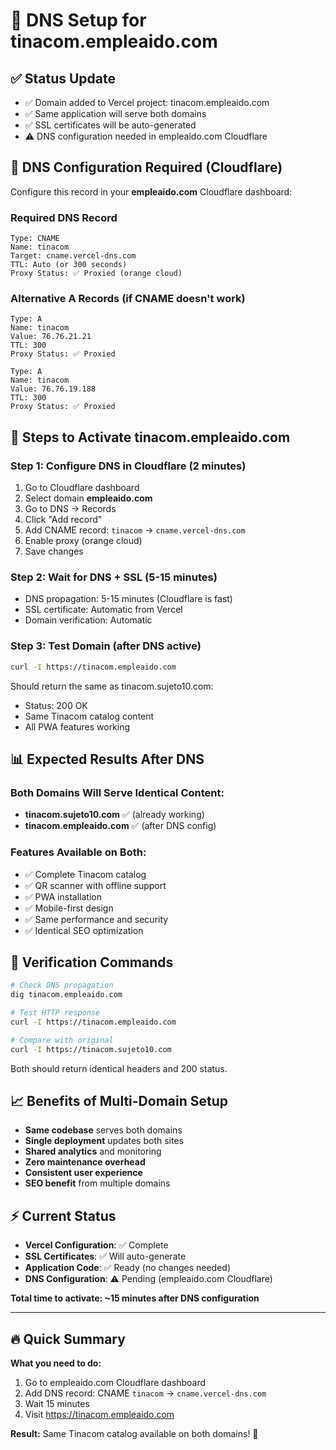 # 🚀 DNS Setup for tinacom.empleaido.com

## ✅ Status Update  
- ✅ Domain added to Vercel project: tinacom.empleaido.com
- ✅ Same application will serve both domains
- ✅ SSL certificates will be auto-generated
- ⚠️ DNS configuration needed in empleaido.com Cloudflare

## 🔧 DNS Configuration Required (Cloudflare)

Configure this record in your **empleaido.com** Cloudflare dashboard:

### Required DNS Record
```
Type: CNAME
Name: tinacom
Target: cname.vercel-dns.com  
TTL: Auto (or 300 seconds)
Proxy Status: ✅ Proxied (orange cloud)
```

### Alternative A Records (if CNAME doesn't work)
```
Type: A
Name: tinacom
Value: 76.76.21.21
TTL: 300
Proxy Status: ✅ Proxied

Type: A  
Name: tinacom
Value: 76.76.19.188
TTL: 300
Proxy Status: ✅ Proxied
```

## 🎯 Steps to Activate tinacom.empleaido.com

### Step 1: Configure DNS in Cloudflare (2 minutes)
1. Go to Cloudflare dashboard  
2. Select domain **empleaido.com**
3. Go to DNS → Records
4. Click "Add record"
5. Add CNAME record: `tinacom` → `cname.vercel-dns.com`
6. Enable proxy (orange cloud)
7. Save changes

### Step 2: Wait for DNS + SSL (5-15 minutes)
- DNS propagation: 5-15 minutes (Cloudflare is fast)
- SSL certificate: Automatic from Vercel
- Domain verification: Automatic

### Step 3: Test Domain (after DNS active)
```bash
curl -I https://tinacom.empleaido.com
```

Should return the same as tinacom.sujeto10.com:
- Status: 200 OK
- Same Tinacom catalog content
- All PWA features working

## 📊 Expected Results After DNS

### Both Domains Will Serve Identical Content:
- **tinacom.sujeto10.com** ✅ (already working)
- **tinacom.empleaido.com** ✅ (after DNS config)

### Features Available on Both:
- ✅ Complete Tinacom catalog
- ✅ QR scanner with offline support
- ✅ PWA installation
- ✅ Mobile-first design  
- ✅ Same performance and security
- ✅ Identical SEO optimization

## 🚨 Verification Commands

```bash
# Check DNS propagation
dig tinacom.empleaido.com

# Test HTTP response
curl -I https://tinacom.empleaido.com

# Compare with original
curl -I https://tinacom.sujeto10.com
```

Both should return identical headers and 200 status.

## 📈 Benefits of Multi-Domain Setup
- **Same codebase** serves both domains
- **Single deployment** updates both sites  
- **Shared analytics** and monitoring
- **Zero maintenance overhead**
- **Consistent user experience**
- **SEO benefit** from multiple domains

## ⚡ Current Status
- **Vercel Configuration**: ✅ Complete
- **SSL Certificates**: ✅ Will auto-generate  
- **Application Code**: ✅ Ready (no changes needed)
- **DNS Configuration**: ⚠️ Pending (empleaido.com Cloudflare)

**Total time to activate: ~15 minutes after DNS configuration**

---

## 🔥 Quick Summary

**What you need to do:**
1. Go to empleaido.com Cloudflare dashboard
2. Add DNS record: CNAME `tinacom` → `cname.vercel-dns.com`  
3. Wait 15 minutes
4. Visit https://tinacom.empleaido.com 

**Result:** Same Tinacom catalog available on both domains! 🚀
